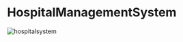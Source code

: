 ﻿# HospitalManagementSystem
![hospitalsystem](https://github.com/user-attachments/assets/2adb19b7-4254-410a-b7b2-e7349d9e9f55)
